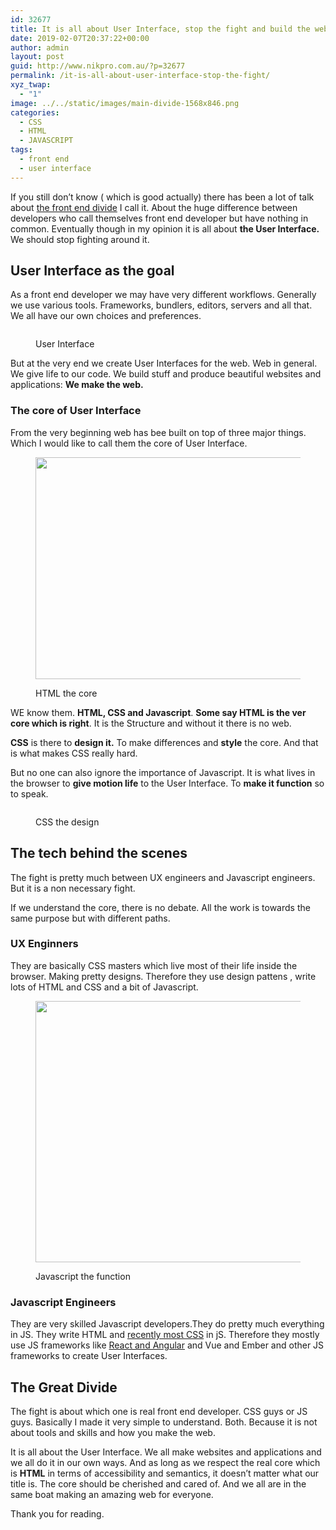 ```yaml
---
id: 32677
title: It is all about User Interface, stop the fight and build the web
date: 2019-02-07T20:37:22+00:00
author: admin
layout: post
guid: http://www.nikpro.com.au/?p=32677
permalink: /it-is-all-about-user-interface-stop-the-fight/
xyz_twap:
  - "1"
image: ../../static/images/main-divide-1568x846.png
categories:
  - CSS
  - HTML
  - JAVASCRIPT
tags:
  - front end
  - user interface
---
```


If you still don&#8217;t know ( which is good actually) there has been a lot of talk about <a rel="noreferrer noopener" aria-label="the front end divide (opens in a new tab)" href="https://css-tricks.com/the-great-divide/" target="_blank">the front end divide</a> I call it. About the huge difference between developers who call themselves front end developer but have nothing in common. Eventually though in my opinion it is all about **the User Interface.** We should stop fighting around it.

## User Interface as the goal

As a front end developer we may have very different workflows. Generally we use various tools. Frameworks, bundlers, editors, servers and all that. We all have our own choices and preferences.<figure class="wp-block-image">

<img src="http://www.nikpro.com.auweb-1024x410.jpeg" alt="" class="wp-image-32681" srcset="http://testgatsby.localweb-1024x410.jpeg 1024w, http://testgatsby.localweb-300x120.jpeg 300w, http://testgatsby.localweb-768x307.jpeg 768w, http://testgatsby.localweb.jpeg 1200w" sizes="(max-width: 1024px) 100vw, 1024px" /> <figcaption>User Interface</figcaption></figure>

But at the very end we create User Interfaces for the web. Web in general. We give life to our code. We build stuff and produce beautiful websites and applications: **We make the web.**

### The core of User Interface

From the very beginning web has bee built on top of three major things. Which I would like to call them the core of User Interface.<figure class="wp-block-image is-resized">

<img src="http://www.nikpro.com.auhtml-core.jpg" alt="" class="wp-image-32684" width="708" height="355" srcset="http://testgatsby.localhtml-core.jpg 670w, http://testgatsby.localhtml-core-300x150.jpg 300w" sizes="(max-width: 708px) 100vw, 708px" /> <figcaption>HTML the core</figcaption></figure>

WE know them. **HTML, CSS and Javascript**. **Some say HTML is the ver core which is right**. It is the Structure and without it there is no web.

**CSS** is there to **design it.** To make differences and **style** the core. And that is what makes CSS really hard.

But no one can also ignore the importance of Javascript. It is what lives in the browser to **give motion life** to the User Interface. To **make it function** so to speak.<figure class="wp-block-image">

<img src="http://www.nikpro.com.aucss-core-1024x512.jpg" alt="" class="wp-image-32683" srcset="http://testgatsby.localcss-core-1024x512.jpg 1024w, http://testgatsby.localcss-core-300x150.jpg 300w, http://testgatsby.localcss-core-768x384.jpg 768w, http://testgatsby.localcss-core.jpg 1200w" sizes="(max-width: 1024px) 100vw, 1024px" /> <figcaption>CSS the design</figcaption></figure>

## The tech behind the scenes

The fight is pretty much between UX engineers and Javascript engineers. But it is a non necessary fight.

If we understand the core, there is no debate. All the work is towards the same purpose but with different paths.

### UX Enginners

They are basically CSS masters which live most of their life inside the browser. Making pretty designs. Therefore they use design pattens , write lots of HTML and CSS and a bit of Javascript.<figure class="wp-block-image is-resized">

<img src="http://www.nikpro.com.aujs-core.png" alt="" class="wp-image-32682" width="697" height="418" srcset="http://testgatsby.localjs-core.png 500w, http://testgatsby.localjs-core-300x180.png 300w" sizes="(max-width: 697px) 100vw, 697px" /> <figcaption>Javascript the function</figcaption></figure>

### Javascript Engineers

They are very skilled Javascript developers.They do pretty much everything in JS. They write HTML and <a rel="noreferrer noopener" aria-label="recently most CSS (opens in a new tab)" href="https://css-tricks.com/video-screencasts/168-css-in-js/" target="_blank">recently most CSS</a> in jS. Therefore they mostly use JS frameworks like [React and Angular](http://www.nikpro.com.au/react-or-angular-how-much-it-matters/) and Vue and Ember and other JS frameworks to create User Interfaces.

## The Great Divide

The fight is about which one is real front end developer. CSS guys or JS guys. Basically I made it very simple to understand. Both. Because it is not about tools and skills and how you make the web.

It is all about the User Interface. We all make websites and applications and we all do it in our own ways. And as long as we respect the real core which is **HTML** in terms of accessibility and semantics, it doesn&#8217;t matter what our title is. The core should be cherished and cared of. And we all are in the same boat making an amazing web for everyone.

Thank you for reading.
